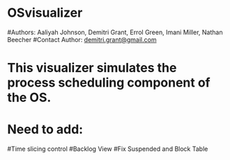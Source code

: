 # OSvisualizer
#Authors:  Aaliyah Johnson, Demitri Grant, Errol Green, Imani Miller, Nathan Beecher
#Contact Author: demitri.grant@gmail.com

# This visualizer simulates the process scheduling component of the OS.

# Need to add:
#Time slicing control 
#Backlog View
#Fix Suspended and Block Table
